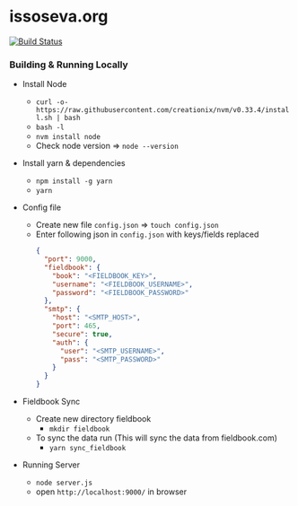 # issoseva.org

[![Build Status](https://travis-ci.org/issoseva/issoseva.org.svg?branch=master)](https://travis-ci.org/issoseva/issoseva.org)

### Building & Running Locally

- Install Node
  - `curl -o- https://raw.githubusercontent.com/creationix/nvm/v0.33.4/install.sh | bash`
  - `bash -l`
  - `nvm install node`
  - Check node version => `node --version`
- Install yarn & dependencies
  - `npm install -g yarn`
  - `yarn`
- Config file
  - Create new file `config.json` => `touch config.json`
  - Enter following json in `config.json` with keys/fields replaced
    ```json
    {
      "port": 9000,
      "fieldbook": {
        "book": "<FIELDBOOK_KEY>",
        "username": "<FIELDBOOK_USERNAME>",
        "password": "<FIELDBOOK_PASSWORD>"
      },
      "smtp": {
        "host": "<SMTP_HOST>",
        "port": 465,
        "secure": true,
        "auth": {
          "user": "<SMTP_USERNAME>",
          "pass": "<SMTP_PASSWORD>"
        }
      }
    }
    ```

- Fieldbook Sync
  - Create new directory fieldbook
    - `mkdir fieldbook`
  - To sync the data run (This will sync the data from fieldbook.com)
    - `yarn sync_fieldbook`

- Running Server
  - `node server.js`
  - open `http://localhost:9000/` in browser
